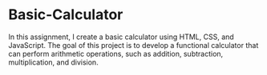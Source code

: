 # Basic-Calculator
 In this assignment, I create a basic calculator using HTML, CSS, and JavaScript. The goal of this project is to develop a functional calculator that can perform arithmetic operations, such as addition, subtraction, multiplication, and division. 
